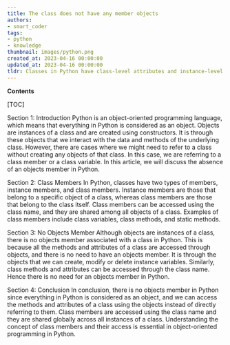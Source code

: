 ```yaml
---
title: The class does not have any member objects
authors:
- smart_coder
tags:
- python
- knowledge
thumbnail: images/python.png
created_at: 2023-04-16 00:00:00
updated_at: 2023-04-16 00:00:00
tldr: Classes in Python have class-level attributes and instance-level attributes, so the class itself does not have an objects member.
---
```


**Contents**

[TOC]

Section 1: Introduction
Python is an object-oriented programming language, which means that everything in Python is considered as an object. Objects are instances of a class and are created using constructors. It is through these objects that we interact with the data and methods of the underlying class. However, there are cases where we might need to refer to a class without creating any objects of that class. In this case, we are referring to a class member or a class variable. In this article, we will discuss the absence of an objects member in Python.

Section 2: Class Members
In Python, classes have two types of members, instance members, and class members. Instance members are those that belong to a specific object of a class, whereas class members are those that belong to the class itself. Class members can be accessed using the class name, and they are shared among all objects of a class. Examples of class members include class variables, class methods, and static methods. 

Section 3: No Objects Member 
Although objects are instances of a class, there is no objects member associated with a class in Python. This is because all the methods and attributes of a class are accessed through objects, and there is no need to have an objects member. It is through the objects that we can create, modify or delete instance variables. Similarly, class methods and attributes can be accessed through the class name. Hence there is no need for an objects member in Python.

Section 4: Conclusion
In conclusion, there is no objects member in Python since everything in Python is considered as an object, and we can access the methods and attributes of a class using the objects instead of directly referring to them. Class members are accessed using the class name and they are shared globally across all instances of a class. Understanding the concept of class members and their access is essential in object-oriented programming in Python.
